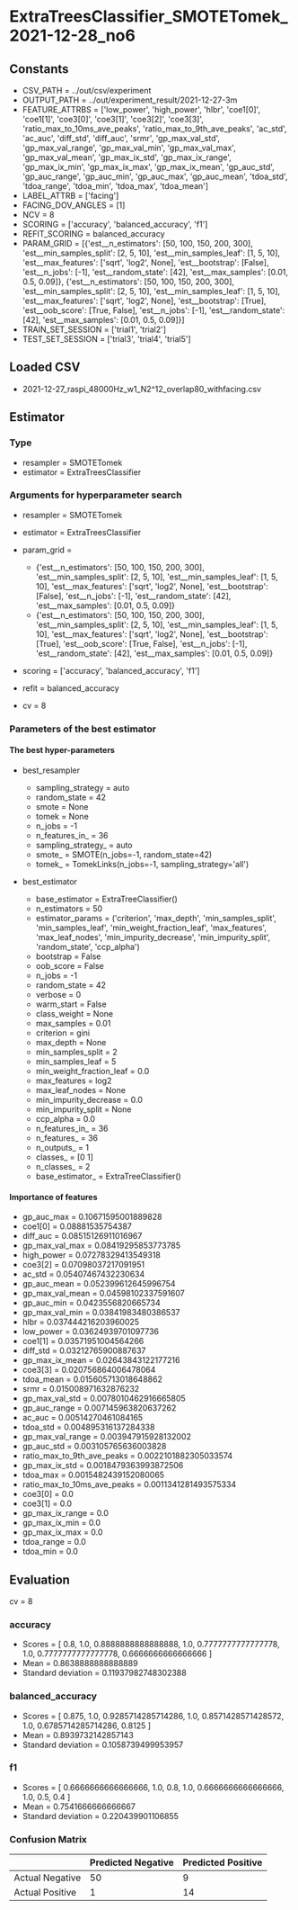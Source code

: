 # ExtraTreesClassifier_SMOTETomek_2021-12-28_no6
## Constants
- CSV_PATH = ../out/csv/experiment
- OUTPUT_PATH = ../out/experiment_result/2021-12-27-3m
- FEATURE_ATTRBS = ['low_power', 'high_power', 'hlbr', 'coe1[0]', 'coe1[1]', 'coe3[0]', 'coe3[1]', 'coe3[2]', 'coe3[3]', 'ratio_max_to_10ms_ave_peaks', 'ratio_max_to_9th_ave_peaks', 'ac_std', 'ac_auc', 'diff_std', 'diff_auc', 'srmr', 'gp_max_val_std', 'gp_max_val_range', 'gp_max_val_min', 'gp_max_val_max', 'gp_max_val_mean', 'gp_max_ix_std', 'gp_max_ix_range', 'gp_max_ix_min', 'gp_max_ix_max', 'gp_max_ix_mean', 'gp_auc_std', 'gp_auc_range', 'gp_auc_min', 'gp_auc_max', 'gp_auc_mean', 'tdoa_std', 'tdoa_range', 'tdoa_min', 'tdoa_max', 'tdoa_mean']
- LABEL_ATTRB = ['facing']
- FACING_DOV_ANGLES = [1]
- NCV = 8
- SCORING = ['accuracy', 'balanced_accuracy', 'f1']
- REFIT_SCORING = balanced_accuracy
- PARAM_GRID = [{'est__n_estimators': [50, 100, 150, 200, 300], 'est__min_samples_split': [2, 5, 10], 'est__min_samples_leaf': [1, 5, 10], 'est__max_features': ['sqrt', 'log2', None], 'est__bootstrap': [False], 'est__n_jobs': [-1], 'est__random_state': [42], 'est__max_samples': [0.01, 0.5, 0.09]}, {'est__n_estimators': [50, 100, 150, 200, 300], 'est__min_samples_split': [2, 5, 10], 'est__min_samples_leaf': [1, 5, 10], 'est__max_features': ['sqrt', 'log2', None], 'est__bootstrap': [True], 'est__oob_score': [True, False], 'est__n_jobs': [-1], 'est__random_state': [42], 'est__max_samples': [0.01, 0.5, 0.09]}]
- TRAIN_SET_SESSION = ['trial1', 'trial2']
- TEST_SET_SESSION = ['trial3', 'trial4', 'trial5']

## Loaded CSV
- 2021-12-27_raspi_48000Hz_w1_N2^12_overlap80_withfacing.csv

## Estimator
### Type
- resampler = SMOTETomek
- estimator = ExtraTreesClassifier

### Arguments for hyperparameter search
- resampler = SMOTETomek
- estimator = ExtraTreesClassifier
- param_grid = 
	- {'est__n_estimators': [50, 100, 150, 200, 300], 'est__min_samples_split': [2, 5, 10], 'est__min_samples_leaf': [1, 5, 10], 'est__max_features': ['sqrt', 'log2', None], 'est__bootstrap': [False], 'est__n_jobs': [-1], 'est__random_state': [42], 'est__max_samples': [0.01, 0.5, 0.09]}
	- {'est__n_estimators': [50, 100, 150, 200, 300], 'est__min_samples_split': [2, 5, 10], 'est__min_samples_leaf': [1, 5, 10], 'est__max_features': ['sqrt', 'log2', None], 'est__bootstrap': [True], 'est__oob_score': [True, False], 'est__n_jobs': [-1], 'est__random_state': [42], 'est__max_samples': [0.01, 0.5, 0.09]}

- scoring = ['accuracy', 'balanced_accuracy', 'f1']
- refit = balanced_accuracy
- cv = 8

### Parameters of the best estimator
#### The best hyper-parameters
- best_resampler
	- sampling_strategy = auto
	- random_state = 42
	- smote = None
	- tomek = None
	- n_jobs = -1
	- n_features_in_ = 36
	- sampling_strategy_ = auto
	- smote_ = SMOTE(n_jobs=-1, random_state=42)
	- tomek_ = TomekLinks(n_jobs=-1, sampling_strategy='all')

- best_estimator
	- base_estimator = ExtraTreeClassifier()
	- n_estimators = 50
	- estimator_params = ('criterion', 'max_depth', 'min_samples_split', 'min_samples_leaf', 'min_weight_fraction_leaf', 'max_features', 'max_leaf_nodes', 'min_impurity_decrease', 'min_impurity_split', 'random_state', 'ccp_alpha')
	- bootstrap = False
	- oob_score = False
	- n_jobs = -1
	- random_state = 42
	- verbose = 0
	- warm_start = False
	- class_weight = None
	- max_samples = 0.01
	- criterion = gini
	- max_depth = None
	- min_samples_split = 2
	- min_samples_leaf = 5
	- min_weight_fraction_leaf = 0.0
	- max_features = log2
	- max_leaf_nodes = None
	- min_impurity_decrease = 0.0
	- min_impurity_split = None
	- ccp_alpha = 0.0
	- n_features_in_ = 36
	- n_features_ = 36
	- n_outputs_ = 1
	- classes_ = [0 1]
	- n_classes_ = 2
	- base_estimator_ = ExtraTreeClassifier()

#### Importance of features
- gp_auc_max = 0.10671595001889828
- coe1[0] = 0.08881535754387
- diff_auc = 0.08515126911016967
- gp_max_val_max = 0.08419295853773785
- high_power = 0.07278329413549318
- coe3[2] = 0.07098037217091951
- ac_std = 0.05407467432230634
- gp_auc_mean = 0.052399612645996754
- gp_max_val_mean = 0.04598102337591607
- gp_auc_min = 0.0423556820665734
- gp_max_val_min = 0.03841983480386537
- hlbr = 0.037444216203960025
- low_power = 0.03624939701097736
- coe1[1] = 0.03571951004564266
- diff_std = 0.03212765900887637
- gp_max_ix_mean = 0.02643843122177216
- coe3[3] = 0.020756864006478064
- tdoa_mean = 0.015605713018648862
- srmr = 0.015008971632876232
- gp_max_val_std = 0.0078010462916665805
- gp_auc_range = 0.007145963820637262
- ac_auc = 0.00514270461084165
- tdoa_std = 0.004895316137284338
- gp_max_val_range = 0.003947915928132002
- gp_auc_std = 0.003105765636003828
- ratio_max_to_9th_ave_peaks = 0.0022101882305033574
- gp_max_ix_std = 0.0018479363993872506
- tdoa_max = 0.0015482439152080065
- ratio_max_to_10ms_ave_peaks = 0.0011341281493575334
- coe3[0] = 0.0
- coe3[1] = 0.0
- gp_max_ix_range = 0.0
- gp_max_ix_min = 0.0
- gp_max_ix_max = 0.0
- tdoa_range = 0.0
- tdoa_min = 0.0

## Evaluation
cv = 8
### accuracy
- Scores = [ 0.8, 1.0, 0.8888888888888888, 1.0, 0.7777777777777778, 1.0, 0.7777777777777778, 0.6666666666666666 ]
- Mean = 0.8638888888888889
- Standard deviation = 0.11937982748302388

### balanced_accuracy
- Scores = [ 0.875, 1.0, 0.9285714285714286, 1.0, 0.8571428571428572, 1.0, 0.6785714285714286, 0.8125 ]
- Mean = 0.8939732142857143
- Standard deviation = 0.1058739499953957

### f1
- Scores = [ 0.6666666666666666, 1.0, 0.8, 1.0, 0.6666666666666666, 1.0, 0.5, 0.4 ]
- Mean = 0.7541666666666667
- Standard deviation = 0.220439901106855

### Confusion Matrix
|  | Predicted Negative | Predicted Positive |
| --- | --- | --- |
| Actual Negative | 50 | 9 |
| Actual Positive | 1 | 14 |

      